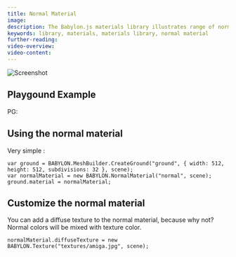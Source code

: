 ```yaml
---
title: Normal Material
image: 
description: The Babylon.js materials library illustrates range of normals across the mesh.
keywords: library, materials, materials library, normal material
further-reading:
video-overview:
video-content:
---
```


![Screenshot](/img/extensions/materials/normal.jpg)

## Playgound Example 
    
PG: <Playground id="#22VQKB" title="Normal Material" description="Example of normal material"/>

## Using the normal material

Very simple : 
```
var ground = BABYLON.MeshBuilder.CreateGround("ground", { width: 512, height: 512, subdivisions: 32 }, scene);
var normalMaterial = new BABYLON.NormalMaterial("normal", scene);
ground.material = normalMaterial;
```

## Customize the normal material

You can add a diffuse texture to the normal material, because why not?
Normal colors will be mixed with texture color.

```
normalMaterial.diffuseTexture = new BABYLON.Texture("textures/amiga.jpg", scene);
```

